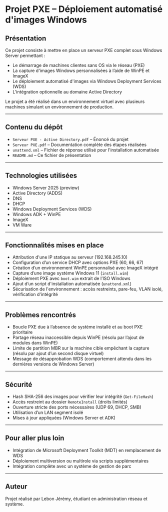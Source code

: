 # Projet PXE – Déploiement automatisé d'images Windows

## Présentation

Ce projet consiste à mettre en place un serveur PXE complet sous Windows Server permettant :

- Le démarrage de machines clientes sans OS via le réseau (PXE)
- La capture d'images Windows personnalisées à l’aide de WinPE et ImageX
- Le déploiement automatisé d'images via Windows Deployment Services (WDS)
- L’intégration optionnelle au domaine Active Directory

Le projet a été réalisé dans un environnement virtuel avec plusieurs machines simulant un environnement de production.

---

## Contenu du dépôt

- `Serveur PXE - Active Directory.pdf` – Énoncé du projet
- `Serveur PXE.pdf` – Documentation complète des étapes réalisées
- `unattend.xml` – Fichier de réponse utilisé pour l'installation automatisée
- `README.md` – Ce fichier de présentation

---

## Technologies utilisées

- Windows Server 2025 (preview)
- Active Directory (ADDS)
- DNS
- DHCP
- Windows Deployment Services (WDS)
- Windows ADK + WinPE
- ImageX
- VM Ware

---

## Fonctionnalités mises en place

- Attribution d'une IP statique au serveur (192.168.245.10)
- Configuration d’un service DHCP avec options PXE (60, 66, 67)
- Création d’un environnement WinPE personnalisé avec ImageX intégré
- Capture d’une image système Windows 11 (`install.wim`)
- Déploiement PXE avec `boot.wim` extrait de l’ISO Windows
- Ajout d’un script d'installation automatisée (`unattend.xml`)
- Sécurisation de l'environnement : accès restreints, pare-feu, VLAN isolé, vérification d'intégrité

---

## Problèmes rencontrés

- Boucle PXE due à l’absence de système installé et au boot PXE prioritaire
- Partage réseau inaccessible depuis WinPE (résolu par l’ajout de modules dans WinPE)
- Limite de partition MBR sur la machine cible empêchant la capture (résolu par ajout d’un second disque virtuel)
- Message de désapprobation WDS (comportement attendu dans les dernières versions de Windows Server)

---

## Sécurité

- Hash SHA-256 des images pour vérifier leur intégrité (`Get-FileHash`)
- Accès restreint au dossier `RemoteInstall` (droits limités)
- Ouverture stricte des ports nécessaires (UDP 69, DHCP, SMB)
- Utilisation d’un LAN segment isolé
- Mises à jour appliquées (Windows Server et ADK)

---

## Pour aller plus loin

- Intégration de Microsoft Deployment Toolkit (MDT) en remplacement de WDS
- Déploiement multiversion ou multirole via scripts supplémentaires
- Intégration complète avec un système de gestion de parc

---

## Auteur

Projet réalisé par Lebon Jérémy, étudiant en administration réseau et système.
